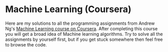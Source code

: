 # Machine Learning (Coursera)
Here are my solutions to all the programming assignments from Andrew Ng's [Machine Learning course on Coursera](https://www.coursera.org/learn/machine-learning). After completing this course you will get a broad idea of Machine learning algorithms. Try to solve all the assignments by yourself first, but if you get stuck somewhere then feel free to browse the code.

